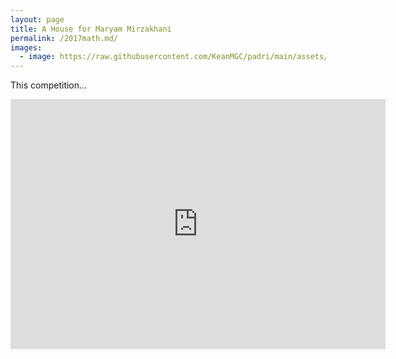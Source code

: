 ```yaml
---
layout: page
title: A House for Maryam Mirzakhani
permalink: /2017math.md/
images:
  - image: https://raw.githubusercontent.com/KeanMGC/padri/main/assets/IMG_20210328_151116.jpg
---
```


This competition...

<iframe width="600" height="400" allowfullscreen style="border-style:none;" src="https://cdn.pannellum.org/2.5/pannellum.htm#panorama=https%3A//raw.githubusercontent.com/phiarch/_/master/2017%2520Math%2520Competition/20210929pano01.jpg&autoLoad=true"></iframe>


[comment]: <> ({% include carousel.html height="50" unit="%" duration="7" %})

